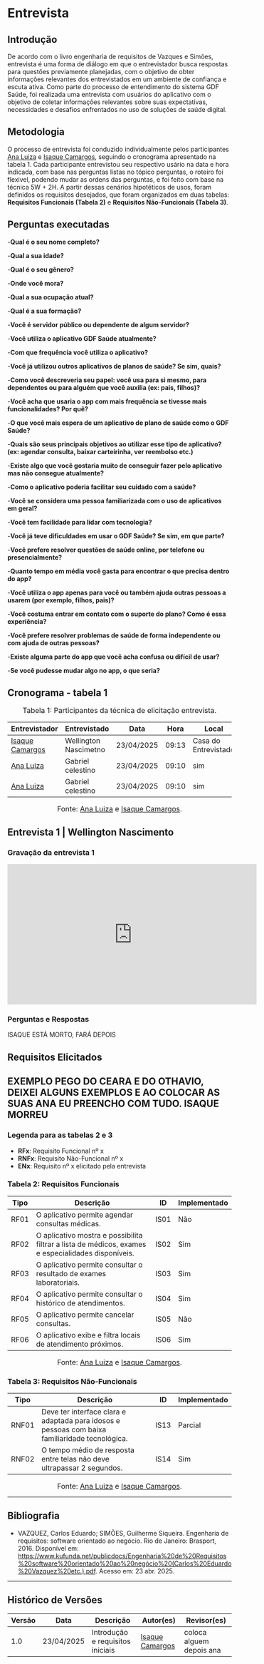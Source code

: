 # Entrevista

## Introdução

De acordo com o livro engenharia de requisitos de Vazques e Simões, entrevista é uma forma de diálogo em que o entrevistador busca respostas para questões previamente planejadas, com o objetivo de obter informações relevantes dos entrevistados em um ambiente de confiança e escuta ativa. Como parte do processo de entendimento do sistema GDF Saúde, foi realizada uma entrevista com usuários do aplicativo com o objetivo de coletar informações relevantes sobre suas expectativas, necessidades e desafios enfrentados no uso de soluções de saúde digital.

## Metodologia

O processo de entrevista foi conduzido individualmente pelos participantes [Ana Luiza](https://github.com/Ana-Luiza-SC) e [Isaque Camargos](https://github.com/isaqzin), seguindo o cronograma apresentado na tabela 1. Cada participante entrevistou seu respectivo usário na data e hora indicada, com base nas perguntas listas no tópico perguntas, o roteiro foi flexivel, podendo mudar as ordens das perguntas, e foi feito com base na técnica 5W + 2H. A partir dessas cenários hipotéticos de usos, foram definidos os requisitos desejados, que foram organizados em duas tabelas: **Requisitos Funcionais (Tabela 2)** e **Requisitos Não-Funcionais (Tabela 3)**.

## Perguntas executadas 

-**Qual é o seu nome completo?**

-**Qual a sua idade?**

-**Qual é o seu gênero?**

-**Onde você mora?**

-**Qual a sua ocupação atual?**

-**Qual é a sua formação?**

-**Você é servidor público ou dependente de algum servidor?**

-**Você utiliza o aplicativo GDF Saúde atualmente?**

-**Com que frequência você utiliza o aplicativo?**

-**Você já utilizou outros aplicativos de planos de saúde? Se sim, quais?**

-**Como você descreveria seu papel: você usa para si mesmo, para dependentes ou para alguém que você auxilia (ex: pais, filhos)?**

-**Você acha que usaria o app com mais frequência se tivesse mais funcionalidades? Por quê?**

-**O que você mais espera de um aplicativo de plano de saúde como o GDF Saúde?**

-**Quais são seus principais objetivos ao utilizar esse tipo de aplicativo? (ex: agendar consulta, baixar carteirinha, ver reembolso etc.)**

-**Existe algo que você gostaria muito de conseguir fazer pelo aplicativo mas não consegue atualmente?**

-**Como o aplicativo poderia facilitar seu cuidado com a saúde?**

-**Você se considera uma pessoa familiarizada com o uso de aplicativos em geral?**

-**Você tem facilidade para lidar com tecnologia?**

-**Você já teve dificuldades em usar o GDF Saúde? Se sim, em que parte?**

-**Você prefere resolver questões de saúde online, por telefone ou presencialmente?**

-**Quanto tempo em média você gasta para encontrar o que precisa dentro do app?**

-**Você utiliza o app apenas para você ou também ajuda outras pessoas a usarem (por exemplo, filhos, pais)?**

-**Você costuma entrar em contato com o suporte do plano? Como é essa experiência?**

-**Você prefere resolver problemas de saúde de forma independente ou com ajuda de outras pessoas?**

-**Existe alguma parte do app que você acha confusa ou difícil de usar?**

-**Se você pudesse mudar algo no app, o que seria?**




## Cronograma - tabela 1

<font size="3"><p style="text-align: center">Tabela 1: Participantes da técnica de elicitação entrevista.</p></font>

<center>

| Entrevistador                          | Entrevistado|Data                   |  Hora | Local |Duração|
| ---------------------------------------|------------ |------------------------ | ------ |-------|----------|
| [Isaque Camargos](https://github.com/isaqzin) | Wellington Nascimetno |23/04/2025|   09:13 | Casa do Entrevistado | 05:11 |
| [Ana Luiza](https://github.com/Ana-Luiza-SC)   |  Gabriel celestino|23/04/2025|  09:10 | sim|sim|
| [Ana Luiza](https://github.com/Ana-Luiza-SC)   |  Gabriel celestino|23/04/2025|  09:10 | sim|sim|

</center>

<font size="3"><p style="text-align: center">Fonte: [Ana Luiza](https://github.com/Ana-Luiza-SC) e [Isaque Camargos](https://github.com/isaqzin).</p></font>


## Entrevista 1 | Wellington Nascimento

### Gravação da entrevista 1 
<iframe width="560" height="315" src="https://www.youtube.com/embed/3j5D2udcxIo?si=uEA-TbC837y8LMSm" title="YouTube video player" frameborder="0" allow="accelerometer; autoplay; clipboard-write; encrypted-media; gyroscope; picture-in-picture; web-share" referrerpolicy="strict-origin-when-cross-origin" allowfullscreen></iframe>

### Perguntas e Respostas


ISAQUE ESTÁ MORTO, FARÁ DEPOIS 




## Requisitos Elicitados

## EXEMPLO PEGO DO CEARA E DO OTHAVIO, DEIXEI ALGUNS EXEMPLOS E AO COLOCAR AS SUAS ANA EU PREENCHO COM TUDO. ISAQUE MORREU 

### Legenda para as tabelas 2 e 3

- **RFx**: Requisito Funcional nº x  
- **RNFx**: Requisito Não-Funcional nº x  
- **ENx**: Requisito nº x elicitado pela entrevista 

### Tabela 2: Requisitos Funcionais

<center>

| Tipo | Descrição | ID | Implementado |
|------|-----------|----|--------------|
| RF01 | O aplicativo permite agendar consultas médicas. | IS01 | Não |
| RF02 | O aplicativo mostra e possibilita filtrar a lista de médicos, exames e especialidades disponíveis. | IS02 | Sim |
| RF03 | O aplicativo permite consultar o resultado de exames laboratoriais. | IS03 | Sim |
| RF04 | O aplicativo permite consultar o histórico de atendimentos. | IS04 | Sim |
| RF05 | O aplicativo permite cancelar consultas. | IS05 | Não |
| RF06 | O aplicativo exibe e filtra locais de atendimento próximos. | IS06 | Sim |

</center>

<font size="3"><p style="text-align: center">Fonte: [Ana Luiza](https://github.com/Ana-Luiza-SC) e [Isaque Camargos](https://github.com/isaqzin).</p></font>

### Tabela 3: Requisitos Não-Funcionais

<center>

| Tipo | Descrição | ID | Implementado |
|------|-----------|----|--------------|
| RNF01 | Deve ter interface clara e adaptada para idosos e pessoas com baixa familiaridade tecnológica. | IS13 | Parcial |
| RNF02 | O tempo médio de resposta entre telas não deve ultrapassar 2 segundos. | IS14 | Sim |


</center>

<font size="3"><p style="text-align: center">Fonte: [Ana Luiza](https://github.com/Ana-Luiza-SC) e [Isaque Camargos](https://github.com/isaqzin).</p></font>

---


## Bibliografia

- VAZQUEZ, Carlos Eduardo; SIMÕES, Guilherme Siqueira. Engenharia de requisitos: software orientado ao negócio. Rio de Janeiro: Brasport, 2016. Disponível em: https://www.kufunda.net/publicdocs/Engenharia%20de%20Requisitos%20software%20orientado%20ao%20negócio%20(Carlos%20Eduardo%20Vazquez%20etc.).pdf. Acesso em: 23 abr. 2025.

---

## Histórico de Versões

| Versão | Data | Descrição | Autor(es) | Revisor(es) |
|--------|------|-----------|-----------|-------------|
| 1.0 | 23/04/2025 | Introdução e requisitos iniciais | [Isaque Camargos](https://github.com/isaqzin) | coloca alguem depois ana |